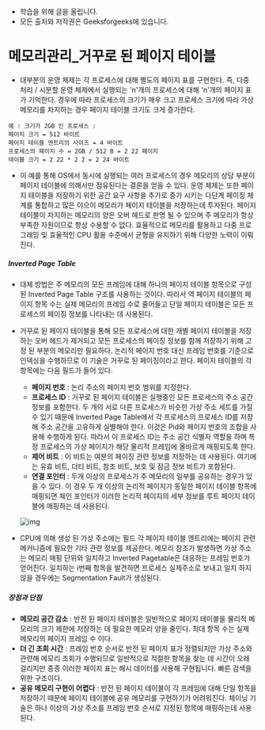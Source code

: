 - 학습을 위해 글을 올립니다.
- 모든 출처와 저작권은 Geeksforgeeks에 있습니다.

[^출처]: https://www.geeksforgeeks.org/



# 메모리관리_거꾸로 된 페이지 테이블

- 대부분의 운영 체제는 각 프로세스에 대해 별도의 페이지 표를 구현한다. 즉, 다중 처리 / 시분할 운영 체제에서 실행되는 'n'개의 프로세스에 대해 'n'개의 페이지 표가 기억한다. 경우에 따라 프로세스의 크기가 매우 크고 프로세스 크기에 따라 가상 메모리를 차지하는 경우 페이지 테이블 크기도 크게 증가한다.

```c\
예 : 크기가 2GB 인 프로세스 :
페이지 크기 = 512 바이트
페이지 테이블 엔트리의 사이즈 = 4 바이트
프로세스의 페이지 수 = 2GB / 512 B = 2 22 페이지 
테이블 크기 = 2 22 * 2 2 = 2 24 바이트
```

- 이 예를 통해 OS에서 동시에 실행되는 여러 프로세스의 경우 메모리의 상당 부분이 페이지 테이블에 의해서만 점유된다는 결론을 얻을 수 있다. 운영 체제는 또한 페이지 테이블을 저장하기 위한 공간 요구 사항을 추가로 증가 시키는 다단계 페이징 체계를 통합하고 많은 야으이 메모리가 페이지 테이블을 저장하는데 투자된다. 페이지 테이블이 차지하는 메모리의 양은 오버 헤드로 판명 될 수 있으며 주 메모리가 항상 부족한 자원이므로 항상 수용할 수 없다. 효율적으로 메모리를 활용하고 다중 프로그래밍 및 효율적인 CPU 활용 수준에서 균형을 유지하기 위해 다양한 노력이 이뤄진다.

##### Inverted Page Table

- 대체 방법은 주 메모리의 모든 프레임에 대해 하나의 페이지 테이블 항목으로 구성된 Inverted Page Table 구조를 사용하는 것이다. 따라서 역 페이지 테이블의 페이지 항목 수는 실제 메모리의 프레임 수로 줄어들고 단일 페이지 테이블은 모든 프로세스의 페이징 정보를 나타내는 데 사용된다.

- 거꾸로 된 페이지 테이블을 통해 모든 프로세스에 대한 개별 페이지 테이블을 저장하는 오버 헤드가 제거되고 모든 프로세스의 페이징 정보를 함께 저장하기 위해 고정 된 부분의 메모리만 필요하다. 논리적 페이지 번호 대신 프레임 번호를 기준으로 인덱싱을 수행하므로 이 기술은 거꾸로 된 페이징이라고 한다. 페이지 테이블의 각 항목에는 다음 필드가 들어 있다.
  - **페이지 번호** : 논리 주소의 페이지 번호 범위를 지정한다.
  - **프로세스 ID** : 거꾸로 된 페이지 테이블은 실행중인 모든 프로세스의 주소 공간 정보를 포함한다. 두 개의 서로 다른 프로세스가 비슷한 가상 주소 세트를 가질 수 있기 때문에 Inverted Page Table에서 각 프로세스의 프로세스 ID를 저장해 주소 공간을 고유하게 실별해야 한다. 이것은 Pid와 페이지 번호의 조합을 사용해 수행하게 된다. 따라서 이 프로세스 ID는 주소 공간 식별자 역할을 하며 특정 프로세스의 가상 페이지가 해당 물리적 프레임에 올바르게 매핑되도록 한다.
  - **제어 비트** : 이 비트는 여분의 페이징 관련 정보를 저장하는 데 사용된다. 여기에는 유효 비트, 더티 비트, 참조 비트, 보호 및 잠금 정보 비트가 포함된다.
  - **연결 포인터** : 두개 이상의 프로세스가 주 메모리의 일부를 공유하는 경우가 있을 수 있다. 이 경우 두 개 이상의 논리적 페이지가 동일한 페이지 테이블 항목에 매핑되면 체인 포인터가 이러한 논리적 페이지의 세부 정보를 루트 페이지 테이블에 매핑하는 데 사용된다.

  ![img](https://cdncontribute.geeksforgeeks.org/wp-content/uploads/33-6.png)

- CPU에 의해 생성 된 가상 주소에는 필드 각 페이지 테이블 엔트리에는 페이지 관련 메커니즘에 필요한 기타 관련 정보를 제공한다. 메모리 참조가 발생하면 가상 주소는 메모리 매핑 단위와 일치하고 Inverted Pagetable은 대응하는 프레임 번호가 얻어진다. 일치하는 i번째 항목을 발견하면 프로세스 실제주소로 보내고 일치 하지 않을 경우에는 Segmentation Fault가 생성된다.

##### 장점과 단점

- **메모리 공간 감소** : 반전 된 페이지 테이블은 일반적으로 페이지 테이블을 물리적 메모리의 크기 제한에 저장하는 데 필요한 메모리 양을 줄인다. 최대 항목 수는 실제 메모리의 페이지 프레임 수 이다.
- **더 긴 조회 시간** : 프레임 번호 순서로 반전 된 페이지 표가 정렬되지만 가상 주소와 관련해 메모리 조회가 수행되므로 일반적으로 적절한 항목을 찾는 데 시간이 오래 걸리지만 종종 이러한 페이지 표는 해시 데이터를 사용해 구현됩니다. 빠른 검색을 위한 구조이다.
- **공유 메모리 구현이 어렵다** : 반전 된 페이지 테이블이 각 프레임에 대해 단일 항목을 저장하기 때문에 페이지 테이블에 공유 메모리를 구현하기가 어려워진다. 체이닝 기술은 하나 이상의 가상 주소를 프레임 번호 순서로 지정된 항목에 매핑하는데 사용된다.


